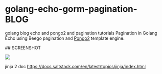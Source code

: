 # golang-echo-gorm-pagination-BLOG
golang blog echo and pongo2 and pagination tutorials 
Pagination in Golang Echo using Beego pagination and [Pongo2](https://github.com/flosch/pongo2) template engine.


## SCREENSHOT

<img  src="https://raw.githubusercontent.com/stnc/golang-echo-gorm-pagination-BLOG/echo-pongo-pagination/src.png">

jinja 2 doc 
https://docs.saltstack.com/en/latest/topics/jinja/index.html
